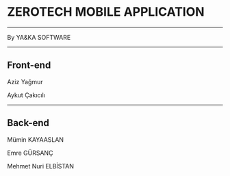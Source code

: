 # ZEROTECH MOBILE APPLICATION

---

By YA&KA SOFTWARE

---

## Front-end

Aziz Yağmur

Aykut Çakıcılı

---
## Back-end

Mümin KAYAASLAN

Emre GÜRSANÇ

Mehmet Nuri ELBİSTAN
